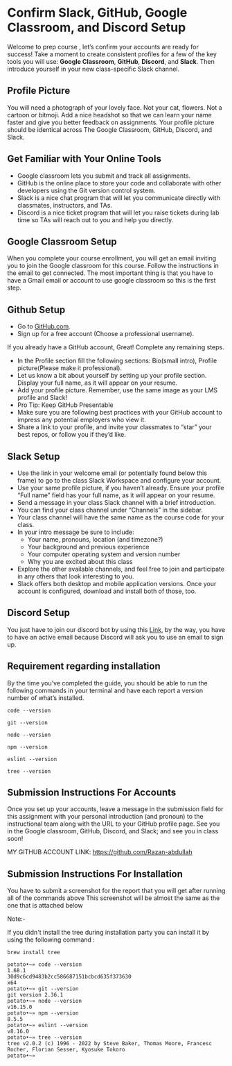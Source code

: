 # Confirm Slack, GitHub, Google Classroom, and Discord  Setup
Welcome to prep course , let’s confirm your accounts are ready for success! Take a moment to create consistent profiles for a few of the key tools you will use: **Google Classroom**, **GitHub**, **Discord**, and **Slack**. Then introduce yourself in your new class-specific Slack channel.

## Profile Picture
You will need a photograph of your lovely face. Not your cat, flowers. Not a cartoon or bitmoji. Add a nice headshot so that we can learn your name faster and give you better feedback on assignments. Your profile picture should be identical across The Google Classroom, GitHub, Discord, and Slack.

## Get Familiar with Your Online Tools
* Google classroom lets you submit and track all assignments.
* GitHub is the online place to store your code and collaborate with other developers using the Git version control system.
* Slack is a nice chat program that will let you communicate directly with classmates, instructors, and TAs.
* Discord is a nice ticket program that will let you raise tickets during lab time so TAs will reach out to you and help you directly.

## Google Classroom Setup
When you complete your course enrollment, you will get an email inviting you to join the Google classroom for this course. Follow the instructions in the email to get connected.
The most important thing is that you have to have a Gmail email or account to use google classroom so this is the first step.

## Github Setup
- Go to [GitHub.com](https://github.com/).
- Sign up for a free account (Choose a professional username).

If you already have a GitHub account, Great! Complete any remaining steps.

- In the Profile section fill the following sections: Bio(small intro), Profile picture(Please make it professional).
- Let us know a bit about yourself by setting up your profile section. Display your full name, as it will appear on your resume.
- Add your profile picture. Remember, use the same image as your LMS profile and Slack!
- Pro Tip: Keep GitHub Presentable
- Make sure you are following best practices with your GitHub account to impress any potential employers who view it.
- Share a link to your profile, and invite your classmates to “star” your best repos, or follow you if they’d like.

## Slack Setup
- Use the link in your welcome email (or potentially found below this frame) to go to the class Slack Workspace and configure your account.
- Use your same profile picture, if you haven’t already. Ensure your profile “Full name” field has your full name, as it will appear on your resume.
- Send a message in your class Slack channel with a brief introduction.
- You can find your class channel under “Channels” in the sidebar.
- Your class channel will have the same name as the course code for your class.
- In your intro message be sure to include:
   - Your name, pronouns, location (and timezone?)
   - Your background and previous experience
   - Your computer operating system and version number
   - Why you are excited about this class
- Explore the other available channels, and feel free to join and participate in any others that look interesting to you.
- Slack offers both desktop and mobile application versions. Once your account is configured, download and install both of those, too.

## Discord Setup
You just have to join our discord bot by using this [Link](https://discord.gg/DfMTM4Dg), by the way, you have to have an active email because Discord will ask you to use an email to sign up. 

## Requirement regarding installation

By the time you’ve completed the guide, you should be able to run the following commands in your terminal and have each report a version number of what’s installed.
```
code --version
```
```
git --version
```
```
node --version
```
```
npm --version
```
```
eslint --version
```
```
tree --version
```


## Submission Instructions For Accounts
Once you set up your accounts, leave a message in the submission field for this assignment with your personal introduction (and pronoun) to the instructional team along with the URL to your GitHub profile page.
See you in the Google classroom, GitHub, Discord, and Slack; and see you in class soon!

MY GITHUB ACCOUNT LINK: https://github.com/Razan-abdullah 

## Submission Instructions For Installation 

You have to submit a screenshot for the report that you will get after running all of the commands above 
This screenshot will be almost the same as the one that is attached below 

Note:-

If you didn't install the tree during installation party you can install it by using the following command :

```
brew install tree
```

```
potato•~» code --version                                                                                                                        
1.68.1
30d9c6cd9483b2cc586687151bcbcd635f373630
x64
potato•~» git --version                                                                                                                          
git version 2.36.1
potato•~» node --version                                                                                                                         
v16.15.0
potato•~» npm --version                                                                                                                          
8.5.5
potato•~» eslint --version                                                                                                                       
v8.16.0
potato•~» tree --version                                                                                                                         
tree v2.0.2 (c) 1996 - 2022 by Steve Baker, Thomas Moore, Francesc Rocher, Florian Sesser, Kyosuke Tokoro 
potato•~»       
```
